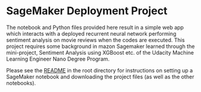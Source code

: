 # SageMaker Deployment Project

The notebook and Python files provided here result in a simple web app which interacts with a deployed recurrent neural network performing sentiment analysis on movie reviews when the codes are executed. This project requires some background in mazon Sagemaker learned through the mini-project, Sentiment Analysis using XGBoost etc. of the Udacity Machine Learning Engineer Nano Degree Program.

Please see the [README](https://github.com/udacity/sagemaker-deployment/tree/master/README.md) in the root directory for instructions on setting up a SageMaker notebook and downloading the project files (as well as the other notebooks).
